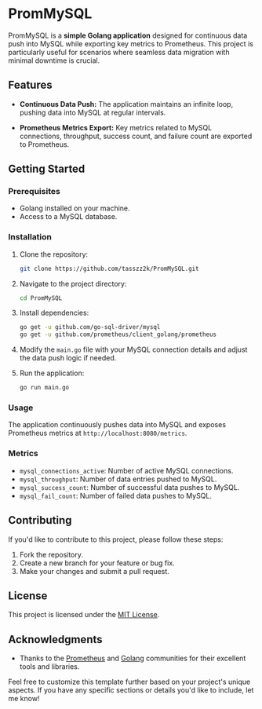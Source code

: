 # PromMySQL

PromMySQL is a **simple Golang application** designed for continuous data push into MySQL while exporting key metrics to Prometheus. This project is particularly useful for scenarios where seamless data migration with minimal downtime is crucial.

## Features

- **Continuous Data Push:** The application maintains an infinite loop, pushing data into MySQL at regular intervals.

- **Prometheus Metrics Export:** Key metrics related to MySQL connections, throughput, success count, and failure count are exported to Prometheus.

## Getting Started

### Prerequisites

- Golang installed on your machine.
- Access to a MySQL database.

### Installation

1. Clone the repository:

   ```bash
   git clone https://github.com/tasszz2k/PromMySQL.git
   ```

2. Navigate to the project directory:

   ```bash
   cd PromMySQL
   ```

3. Install dependencies:

   ```bash
   go get -u github.com/go-sql-driver/mysql
   go get -u github.com/prometheus/client_golang/prometheus
   ```

4. Modify the `main.go` file with your MySQL connection details and adjust the data push logic if needed.

5. Run the application:

   ```bash
   go run main.go
   ```

### Usage

The application continuously pushes data into MySQL and exposes Prometheus metrics at `http://localhost:8080/metrics`.

### Metrics

- `mysql_connections_active`: Number of active MySQL connections.
- `mysql_throughput`: Number of data entries pushed to MySQL.
- `mysql_success_count`: Number of successful data pushes to MySQL.
- `mysql_fail_count`: Number of failed data pushes to MySQL.

## Contributing

If you'd like to contribute to this project, please follow these steps:

1. Fork the repository.
2. Create a new branch for your feature or bug fix.
3. Make your changes and submit a pull request.

## License

This project is licensed under the [MIT License](LICENSE).

## Acknowledgments

- Thanks to the [Prometheus](https://prometheus.io/) and [Golang](https://golang.org/) communities for their excellent tools and libraries.

Feel free to customize this template further based on your project's unique aspects. If you have any specific sections or details you'd like to include, let me know!